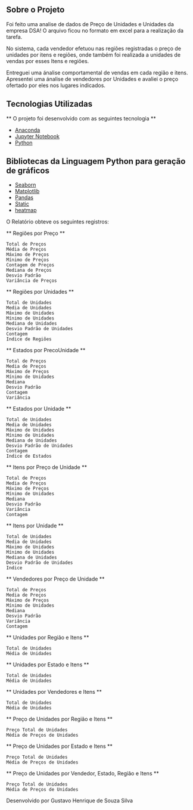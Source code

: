 ## Sobre o Projeto

Foi feito uma analise de dados de Preço de Unidades e Unidades da empresa DSA! 
O arquivo ficou no formato em excel para a realização da tarefa.

No sistema, cada vendedor efetuou nas regiões registradas o preço de unidades por itens e regiões, 
onde também foi realizada a unidades de vendas por esses Itens e regiões.

Entreguei uma ánalise comportamental de vendas em cada região e itens. 
Apresentei uma ánalise de vendedores por Unidades e avaliei o preço ofertado por eles nos lugares indicados. 

## Tecnologias Utilizadas 

** O projeto foi desenvolvido com as seguintes tecnologia ** 

- [Anaconda](https://anaconda.org/)
- [Jupyter Notebook](https://jupyter.org/)
- [Python](https://www.python.org/)

## Bibliotecas da Linguagem Python para geração de gráficos 

- [Seaborn](https://seaborn.pydata.org/)
- [Matplotlib](matplotlib.org)
- [Pandas](https://pandas.pydata.org/)
- [Static](https://www.delftstack.com/howto/python/static-class-python/)
- [heatmap](https://seaborn.pydata.org/generated/seaborn.heatmap.html)

O Relatório obteve os seguintes registros:

** Regiões por Preço **

    Total de Preços
    Média de Preços
    Máximo de Preços
    Mínimo de Preços
    Contagem de Preços
    Mediana de Preços
    Desvio Padrão
    Variância de Preços

** Regiões por Unidades **

    Total de Unidades
    Media de Unidades
    Máximo de Unidades
    Mínimo de Unidades
    Mediana de Unidades
    Desvio Padrão de Unidades
    Contagem
    Indice de Regiões

** Estados por PrecoUnidade **

    Total de Preços
    Media de Preços
    Máximo de Preços
    Mínimo de Unidades
    Mediana
    Desvio Padrão
    Contagem
    Variância

** Estados por Unidade **

    Total de Unidades
    Media de Unidades
    Máximo de Unidades
    Mínimo de Unidades
    Mediana de Unidades
    Desvio Padrão de Unidades
    Contagem
    Indice de Estados

** Itens por Preço de Unidade **

    Total de Preços
    Media de Preços
    Máximo de Preços
    Mínimo de Unidades
    Mediana
    Desvio Padrão
    Variância
    Contagem

** Itens por Unidade **

    Total de Unidades
    Media de Unidades
    Máximo de Unidades
    Mínimo de Unidades
    Mediana de Unidades
    Desvio Padrão de Unidades
    Indice

** Vendedores por Preço de Unidade **

    Total de Preços
    Media de Preços
    Máximo de Preços
    Mínimo de Unidades
    Mediana
    Desvio Padrão
    Variância
    Contagem

** Unidades por Região e Itens **

    Total de Unidades
    Média de Unidades

** Unidades por Estado e Itens **

    Total de Unidades
    Média de Unidades

** Unidades por Vendedores e Itens **

    Total de Unidades
    Média de Unidades

** Preço de Unidades por Região e Itens **

    Preço Total de Unidades
    Média de Preços de Unidades

** Preço de Unidades por Estado e Itens **

    Preço Total de Unidades
    Média de Preços de Unidades

** Preço de Unidades por Vendedor, Estado, Região e Itens **

    Preço Total de Unidades
    Média de Preços de Unidades

Desenvolvido por Gustavo Henrique de Souza Silva
